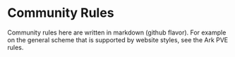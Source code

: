 # **Community Rules**

Community rules here are written in markdown (github flavor). For example on the general scheme that is supported by website styles, see the Ark PVE rules.
